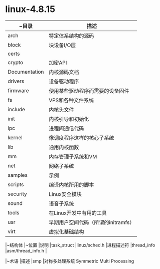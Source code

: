 # linux-4.8.15

|~目录          |描述|
|-              |- |
|arch           |特定体系结构的源码|
|block          |块设备I/O层
|certs          |
|crypto         |加密API
|Documentation  |内核源码文档
|drivers        |设备驱动程序
|firmware       |使用某些驱动程序而需要的设备固件
|fs             |VPS和各种文件系统
|include        |内核头文件
|init           |内核引导和初始化
|ipc            |进程间通信代码
|kernel         |像调度程序这样的核心子系统
|lib            |通用内核函数
|mm             |内存管理子系统和VM
|net            |网络子系统
|samples        |示例
|scripts        |编译内核所用的脚本
|security       |Linux安全模块
|sound          |语音子系统
|tools          |在Linux开发中有用的工具
|usr            |早期用户空间代码（所谓的initramfs）
|virt           |虚拟化基础结构

|~结构体                |~位置                      |说明
|task\_struct           |linux/sched.h              |进程描述符
|thread\_info           |asm/thread\_info.h         |

|~术语          |描述
|smp            |对称多处理系统 Symmetric Multi Processing
